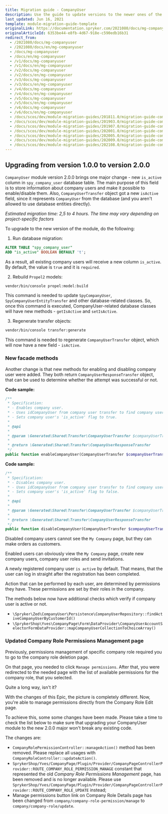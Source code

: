 ```yaml
---
title: Migration guide - CompanyUser
description: Use the guide to update versions to the newer ones of the CompanyUser module.
last_updated: Jun 16, 2021
template: module-migration-guide-template
originalLink: https://documentation.spryker.com/2021080/docs/mg-companyuser
originalArticleId: 6353be44-e8fb-4d67-918e-c590edb16b31
redirect_from:
  - /2021080/docs/mg-companyuser
  - /2021080/docs/en/mg-companyuser
  - /docs/mg-companyuser
  - /docs/en/mg-companyuser
  - /v1/docs/mg-companyuser
  - /v1/docs/en/mg-companyuser
  - /v2/docs/mg-companyuser
  - /v2/docs/en/mg-companyuser
  - /v3/docs/mg-companyuser
  - /v3/docs/en/mg-companyuser
  - /v4/docs/mg-companyuser
  - /v4/docs/en/mg-companyuser
  - /v5/docs/mg-companyuser
  - /v5/docs/en/mg-companyuser
  - /v6/docs/mg-companyuser
  - /v6/docs/en/mg-companyuser
  - /docs/scos/dev/module-migration-guides/201811.0/migration-guide-companyuser.html
  - /docs/scos/dev/module-migration-guides/201903.0/migration-guide-companyuser.html
  - /docs/scos/dev/module-migration-guides/201907.0/migration-guide-companyuser.html
  - /docs/scos/dev/module-migration-guides/202001.0/migration-guide-companyuser.html
  - /docs/scos/dev/module-migration-guides/202005.0/migration-guide-companyuser.html
  - /docs/scos/dev/module-migration-guides/202009.0/migration-guide-companyuser.html
  - /docs/scos/dev/module-migration-guides/202108.0/migration-guide-companyuser.html
---
```


## Upgrading from version 1.0.0 to version 2.0.0

`CompanyUser` module version 2.0.0 brings one major change - new `is_active` column in `spy_company_user` database table. The main purpose of this field is to store information about company users and make it possible to enable/disable them.
Also, `CompanyUserTransfer` object got a new `isActive` field, since it represents `CompanyUser` from the database (and you aren't allowed to use database entities directly).

_Estimated migration time: 2,5 to 4 hours. The time may vary depending on project-specific factors_

To upgrade to the new version of the module, do the following:

1. Run database migration:

```sql
ALTER TABLE "spy_company_user"
ADD "is_active" BOOLEAN DEFAULT 't';
```
As a result, all existing company users will receive a new column `is_active`. By default, the value is `true` and it is `required`.

2. Rebuild `Propel2` models:

```bash
vendor/bin/console propel:model:build
```

This command is needed to update `SpyCompanyUser`, `SpyCompanyUserEntityTransfer` and other database-related classes.
So, once this command is executed, CompanyUser-related database classes will have new methods - `getIsActive` and `setIsActive`.

3. Regenerate transfer objects:

```bash
vendor/bin/console transfer:generate
```

This command is needed to regenerate `CompanyUserTransfer` object, which will now have a new field - `isActive`.

### New facade methods

Another change is that new methods for enabling and disabling company user were added.
They both return `CompanyUserResponseTransfer` object, that can be used to determine whether the attempt was successful or not.

**Code sample:**

```php
/**
 * Specification:
 * - Enables company user.
 * - Uses idCompanyUser from company user transfer to find company user.
 * - Sets company user's 'is_active' flag to true.
 *
 * @api
 *
 * @param \Generated\Shared\Transfer\CompanyUserTransfer $companyUserTransfer
 *
 * @return \Generated\Shared\Transfer\CompanyUserResponseTransfer
 */
public function enableCompanyUser(CompanyUserTransfer $companyUserTransfer): CompanyUserResponseTransfer;
```

**Code sample:**

```php
/**
 * Specification:
 * - Disables company user.
 * - Uses idCompanyUser from company user transfer to find company user.
 * - Sets company user's 'is_active' flag to false.
 *
 * @api
 *
 * @param \Generated\Shared\Transfer\CompanyUserTransfer $companyUserTransfer
 *
 * @return \Generated\Shared\Transfer\CompanyUserResponseTransfer
 */
public function disableCompanyUser(CompanyUserTransfer $companyUserTransfer): CompanyUserResponseTransfer;
```

Disabled company users cannot see the `My Company` page, but they can make orders as customers.

Enabled users can obviously view the `My Company` page, create new company users, company user roles and send invitations.

A newly registered company user `is active` by default. That means, that the user can log in straight after the registration has been completed.

Action that can be performed by each user, are determined by permissions they have. These permissions are set by their roles in the company.

The methods below now have additional checks which verify if company user is active or not.
* `\Spryker\Zed\CompanyUser\Persistence\CompanyUserRepository::findActiveCompanyUserByCustomerId()`
* `\SprykerShop\Yves\CompanyPage\Form\DataProvider\CompanyUserAccountSelectorFormDataProvider::mapCompanyUserCollectionToChoiceArray()`

### Updated Company Role Permissions Management page

Previously, permissions management of specific company role required you to go to the company role deletion page.

On that page, you needed to click `Manage permissions`. After that, you were redirected to the needed page with the list of available permissions for the company role, that you selected.

Quite a long way, isn't it?

With the changes of this Epic, the picture is completely different. Now, you're able to manage permissions directly from the Company Role Edit page.

To achieve this, some some changes have been made. Please take a time to check the list below to make sure that upgrading your CompanyUser module to the new 2.0.0 major won't break any existing code.

The changes are:

* `CompanyRolePermissionController::manageAction()` method has been removed.
  Please replace all usages with `CompanyRoleController::updateAction()`.
* `SprykerShop/Yves/CompanyPage/Plugin/Provider/CompanyPageControllerProvider::ROUTE_COMPANY_ROLE_PERMISSION_MANAGE` constant that represented the old _Company Role Permissions Management_ page, has been removed and is no longer available.
Please use `SprykerShop/Yves/CompanyPage/Plugin/Provider/CompanyPageControllerProvider::ROUTE_COMPANY_ROLE_UPDATE` instead;
* Manage permissions button link on Company Role Details page has been changed from `company/company-role-permission/manage` to `company/company-role/update`.
